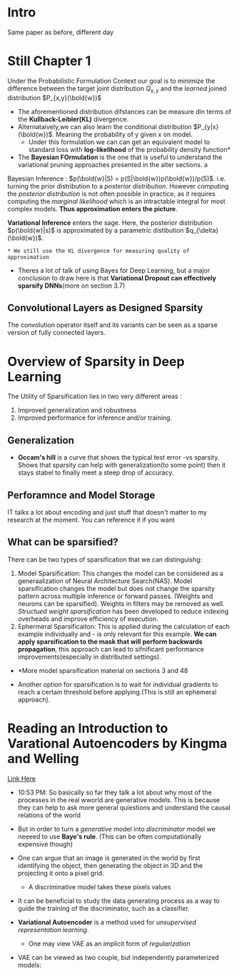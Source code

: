 # Intro

Same paper as before, different day

# Still Chapter 1

Under the Probabilistic Formulation Context our goal is to minimize the difference between the target joint distribution 
$Q_{x,y}$ and the *learned* joined distribution $P_{x,y}(\bold{w})$

* The aforementioned distribution difstances can be measure din terms of the **Kullback-Leibler(KL)** divergence.
* Alternataively,we can also learn the conditional distribution $P_{y|x}(\bold{w})$. Meaning
the probability of y  given x on model. 
    * Under this formulation we can can get an equivalent model to standard loss with 
    **log-likelihood** of the probability density function* 
* The **Bayesian FOrmulation** is the one that is useful to understand the 
variational pruning approaches presented in the alter sections. a

Bayesian Inference
:   $p(\bold{w}|S) = p(S|\bold{w})p(\bold{w})/p(S)$. i.e. turning the prior distribution 
to a *posterior distribution*. However computing the *posterior distribution* is not
often possible in practice, as it requires computing the *marginal likelihood*
which is an intractable integral for most complex models. **Thus approximation 
enters the picture**.

**Variational Inference** enters the sage. Here, the posterior distribution
$p(\bold{w}|s)$ is approximated by a parametric distibution  $q_{\delta}(\bold{w})$.

    * We still use the KL divergence for measuring quality of approximation 

* Theres a lot of talk of using Bayes for Deep Learning, but a major conclusion
to draw here is that **Variational Dropout can effectively sparsify
DNNs**(more on section 3.7)

##  Convolutional Layers as Designed Sparsity

The convolution operator itself and its variants can be seen as a sparse version of fully connected layers. 

# Overview of Sparsity in Deep Learning

The Utility of Sparsification lies in two very different areas :
1. Improved generalization and robustness
2. Improved performance for inference and/or training.

## Generalization

* **Occam's hill** is a curve that shows the typical test error -vs  sparsity.
Shows that sparsity can help with generalization(to some point) then it stays stabel to finally 
meet a steep drop of accuracy.

## Perforamnce and Model Storage

IT talks a lot about encoding and just  stuff that doesn't
matter to my research at the 
moment. You can reference it if you want 

## What can be sparsified?

There can be two types of sparsification that we can distinguishg:

1. Model Sparsification: This changes the model can be considered as a generaalization of 
Neural Architecture Search(NAS). Model sparsification changes the model but does not change the sparsity 
pattern across multiple inference or forward passes. (Weights and neurons can be sparsified). Weights
in filters may be removed as well. *Structued weight sparsification* has been developed to reduce
indexing overheads and improve efficiency of execution.
2. Ephermeral Sparsificaiton: This is applied during the calculation of each example individually and -
is only relevant for this example. **We can apply sparsification to the mask that will perform 
backwards propagation**, this approach can lead to sifnificant performance improvements(especially in distributed settings).

* *More model sparsification material on sections 3 and 48

* Another option for sparsification is to wait for individual  gradients to reach a certain threshold 
before applying.(This is still an ephemeral approach).

# Reading an Introduction to Varational Autoencoders by Kingma and Welling


[Link Here](https://arxiv.org/pdf/1906.02691.pdf)

* 10:53 PM: So basically so far they talk a lot about why most of the processes in the real
wworld are generative models. This is because they can help to ask more general quiestions
and understand the causal relations of the world
* But in order to turn a *generative* model into  *discriminator* model we neeeed to use 
**Baye's rule**. (This can be often computationally expensive though)
* One can argue that an image is generated in the world by first identifying the object,
then generating the object in  3D and the projecting it onto a pixel grid.

    * A discriminative model takes these pixels values 
* It can be beneficial to study the data generating process as a way to guide the training 
of the discriminator, such as a classifier.
* **Variational Autoencoder** is a method used for *unsupervised representation learning*.
    * One may view VAE as an implicit form of *regularization*
* VAE can be viewed as two couple, but independently parameterized models:




